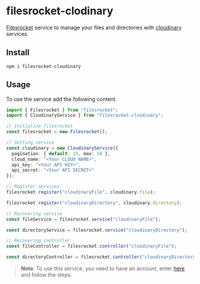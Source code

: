 # filesrocket-clodinary
[Filesrocket](https://github.com/IvanZM123/filesrocket) service to manage your files and directories with [cloudinary](https://cloudinary.com/) services.

## Install
```
npm i filesrocket-cloudinary
```

## Usage
To use the service add the following content.

```ts
import { Filesrocket } from "filesrocket";
import { CloudinaryService } from "filesrocket-cloudinary";

// Initialize filesrocket
const filesrocket = new Filesrocket();

// Setting service
const cloudinary = new CloudinaryService({
  pagination: { default: 15, max: 50 },
  cloud_name: "<Your CLOUD NAME>",
  api_key: "<Your API KEY>",
  api_secret: "<Your API SECRET>"
});

// Register services
filesrocket.register("cloudinaryFile", cloudinary.file);

filesrocket.register("cloudinaryDirectory", cloudinary.directory);

// Recovering service
const fileService = filesrocket.service("cloudinaryFile");

const directoryService = filesrocket.service("cloudinaryDirectory");

// Recovering controller
const fileController = filesrocket.controller("cloudinaryFile");

const directoryController = filesrocket.controller("cloudinaryDirectory");
```

> **Note**: To use this service, you need to have an account, enter [here](https://cloudinary.com/documentation/how_to_integrate_cloudinary) and follow the steps.
